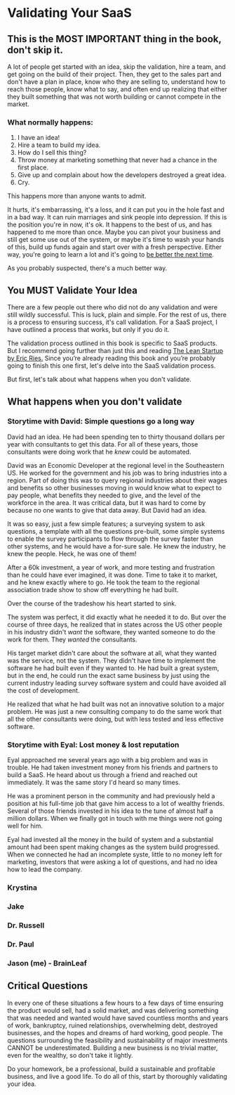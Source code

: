 # Validating Your SaaS

## This is the MOST IMPORTANT thing in the book, don't skip it.

A lot of people get started with an idea, skip the validation, hire a team, and get going on the build of their project. Then, they get to the sales part and don't have a plan in place, know who they are selling to, understand how to reach those people, know what to say, and often end up realizing that either they built something that was not worth building or cannot compete in the market. 

### What normally happens:

1. I have an idea!
2. Hire a team to build my idea.
3. How do I sell this thing?
4. Throw money at marketing something that never had a chance in the first place.
5. Give up and complain about how the developers destroyed a great idea. 
6. Cry.

This happens more than anyone wants to admit. 

It hurts, it's embarrassing, it's a loss, and it can put you in the hole fast and in a bad way. It can ruin marriages and sink people into depression. If this is the position you're in now, it's ok. It happens to the best of us, and has happened to me more than once. Maybe you can pivot your business and still get some use out of the system, or maybe it's time to wash your hands of this, build up funds again and start over with a fresh perspective. Either way, you're going to learn a lot and it's going to [be better the next time](../the-business-of-saas/basic-lessons-of-saas.md#lesson-2-the-number-one-indicator-of-saas-success-youre-probably-going-to-fail-and-thats-ok). 

As you probably suspected, there's a much better way. 

## You MUST Validate Your Idea

There are a few people out there who did not do any validation and were still wildly successful. This is luck, plain and simple. For the rest of us, there is a process to ensuring success, it's call validation. For a SaaS project, I have outlined a process that works, but only if you do it.

The validation process outlined in this book is specific to SaaS products. But I recommend going further than just this and reading [The Lean Startup by Eric Ries.](http://theleanstartup.com/) Since you’re already reading this book and you’re probably going to finish this one first, let's delve into the SaaS validation process. 

But first, let's talk about what happens when you don't validate.

## What happens when you don't validate

### Storytime with David: Simple questions go a long way

David had an idea. He had been spending ten to thirty thousand dollars per year with consultants to get this data. For all of these years, those consultants were doing work that he _knew_ could be automated.

David was an Economic Developer at the regional level in the Southeastern US. He worked for the government and his job was to bring industries into a region. Part of doing this was to query regional industries about their wages and benefits so other businesses moving in would know what to expect to pay people, what benefits they needed to give, and the level of the workforce in the area. It was critical data, but it was hard to come by because no one wants to give that data away. But David had an idea.

It was so easy, just a few simple features; a surveying system to ask questions, a template with all the questions pre-built, some simple systems to enable the survey participants to flow through the survey faster than other systems, and he would have a for-sure sale. He knew the industry, he knew the people. Heck, he was one of them! 

After a 60k investment, a year of work, and more testing and frustration than he could have ever imagined, it was done. Time to take it to market, and he knew exactly where to go. He took the team to the regional association trade show to show off everything he had built. 

Over the course of the tradeshow his heart started to sink.

The system was perfect, it did exactly what he needed it to do. But over the course of three days, he realized that in states across the US other people in his industry didn't _want_ the software, they wanted someone to do the work for them. They _wanted_ the consultants. 

His target market didn't care about the software at all, what they wanted was the service, not the system. They didn't have time to implement the software he had built even if they wanted to. He had built a great system, but in the end, he could run the exact same business by just using the current industry leading survey software system and could have avoided all the cost of development. 

He realized that what he had built was not an innovative solution to a major problem. He was just a new consulting company to do the same work that all the other consultants were doing, but with less tested and less effective software. 

### Storytime with Eyal: Lost money & lost reputation

Eyal approached me several years ago with a big problem and was in trouble. He had taken investment money from his friends and partners to build a SaaS. He heard about us through a friend and reached out immediately. It was the same story I'd heard so many times.

He was a prominent person in the community and had previously held a position at his full-time job that gave him access to a lot of wealthy friends. Several of those friends invested in his idea to the tune of almost half a million dollars. When we finally got in touch with me things were not going well for him. 

Eyal had invested all the money in the build of system and a substantial amount had been spent making changes as the system build progressed. When we connected he had an incomplete syste, little to no money left for marketing, investors that were asking a lot of questions, and had no idea how to lead the company.

### Krystina

### Jake 

### Dr. Russell 

### Dr. Paul

### Jason \(me\) - BrainLeaf

## Critical Questions

In every one of these situations a few hours to a few days of time ensuring the product would sell, had a solid market, and was delivering something that was needed and wanted would have saved countless months and years of work, bankruptcy, ruined relationships, overwhelming debt, destroyed businesses, and the hopes and dreams of hard working, good people. The questions surrounding the feasibility and sustainability of major investments CANNOT be underestimated. Building a new business is no trivial matter, even for the wealthy, so don't take it lightly. 

Do your homework, be a professional, build a sustainable and profitable business, and live a good life. To do all of this, start by thoroughly validating your idea. 

